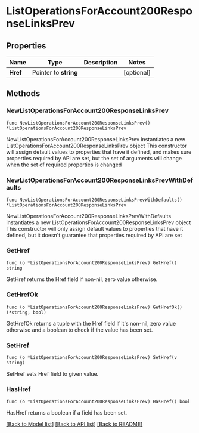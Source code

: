 # ListOperationsForAccount200ResponseLinksPrev

## Properties

Name | Type | Description | Notes
------------ | ------------- | ------------- | -------------
**Href** | Pointer to **string** |  | [optional] 

## Methods

### NewListOperationsForAccount200ResponseLinksPrev

`func NewListOperationsForAccount200ResponseLinksPrev() *ListOperationsForAccount200ResponseLinksPrev`

NewListOperationsForAccount200ResponseLinksPrev instantiates a new ListOperationsForAccount200ResponseLinksPrev object
This constructor will assign default values to properties that have it defined,
and makes sure properties required by API are set, but the set of arguments
will change when the set of required properties is changed

### NewListOperationsForAccount200ResponseLinksPrevWithDefaults

`func NewListOperationsForAccount200ResponseLinksPrevWithDefaults() *ListOperationsForAccount200ResponseLinksPrev`

NewListOperationsForAccount200ResponseLinksPrevWithDefaults instantiates a new ListOperationsForAccount200ResponseLinksPrev object
This constructor will only assign default values to properties that have it defined,
but it doesn't guarantee that properties required by API are set

### GetHref

`func (o *ListOperationsForAccount200ResponseLinksPrev) GetHref() string`

GetHref returns the Href field if non-nil, zero value otherwise.

### GetHrefOk

`func (o *ListOperationsForAccount200ResponseLinksPrev) GetHrefOk() (*string, bool)`

GetHrefOk returns a tuple with the Href field if it's non-nil, zero value otherwise
and a boolean to check if the value has been set.

### SetHref

`func (o *ListOperationsForAccount200ResponseLinksPrev) SetHref(v string)`

SetHref sets Href field to given value.

### HasHref

`func (o *ListOperationsForAccount200ResponseLinksPrev) HasHref() bool`

HasHref returns a boolean if a field has been set.


[[Back to Model list]](../README.md#documentation-for-models) [[Back to API list]](../README.md#documentation-for-api-endpoints) [[Back to README]](../README.md)


